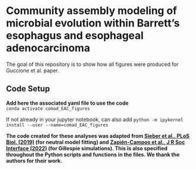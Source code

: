 # Community assembly modeling of microbial evolution within Barrett’s esophagus and esophageal adenocarcinoma

The goal of this repository is to show how all figures were produced for Guccione et al. paper. 

## Code Setup  
**Add here the associated yaml file to use the code**   
`conda activate comad_EAC_figures`

If not already in your jupyter notebook, can also add `python -m ipykernel install --user --name=comad_EAC_figures`

**The code created for these analyses was adapted from [Sieber et al., PLoS Biol. (2019)](https://pubmed.ncbi.nlm.nih.gov/31216282/) (for neutral model fitting) and [Zapién-Campos et al., J R Soc Interface (2022)](https://royalsocietypublishing.org/doi/10.1098/rsif.2021.0717) (for Gillespie simulations). This is also specified throughout the Python scripts and functions in the files. We thank the authors for their work.**
